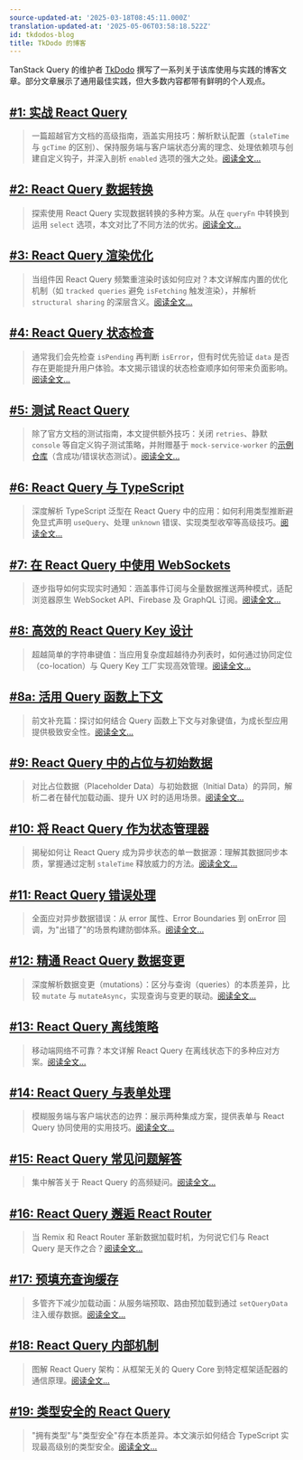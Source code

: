 ```yaml
---
source-updated-at: '2025-03-18T08:45:11.000Z'
translation-updated-at: '2025-05-06T03:58:18.522Z'
id: tkdodos-blog
title: TkDodo 的博客
---
```


TanStack Query 的维护者 [TkDodo](https://bsky.app/profile/tkdodo.eu) 撰写了一系列关于该库使用与实践的博客文章。部分文章展示了通用最佳实践，但大多数内容都带有鲜明的个人观点。

## [#1: 实战 React Query](https://tkdodo.eu/blog/practical-react-query)

> 一篇超越官方文档的高级指南，涵盖实用技巧：解析默认配置（`staleTime` 与 `gcTime` 的区别）、保持服务端与客户端状态分离的理念、处理依赖项与创建自定义钩子，并深入剖析 `enabled` 选项的强大之处。[阅读全文...](https://tkdodo.eu/blog/practical-react-query)

## [#2: React Query 数据转换](https://tkdodo.eu/blog/react-query-data-transformations)

> 探索使用 React Query 实现数据转换的多种方案。从在 `queryFn` 中转换到运用 `select` 选项，本文对比了不同方法的优劣。[阅读全文...](https://tkdodo.eu/blog/react-query-data-transformations)

## [#3: React Query 渲染优化](https://tkdodo.eu/blog/react-query-render-optimizations)

> 当组件因 React Query 频繁重渲染时该如何应对？本文详解库内置的优化机制（如 `tracked queries` 避免 `isFetching` 触发渲染），并解析 `structural sharing` 的深层含义。[阅读全文...](https://tkdodo.eu/blog/react-query-render-optimizations)

## [#4: React Query 状态检查](https://tkdodo.eu/blog/status-checks-in-react-query)

> 通常我们会先检查 `isPending` 再判断 `isError`，但有时优先验证 `data` 是否存在更能提升用户体验。本文揭示错误的状态检查顺序如何带来负面影响。[阅读全文...](https://tkdodo.eu/blog/status-checks-in-react-query)

## [#5: 测试 React Query](https://tkdodo.eu/blog/testing-react-query)

> 除了官方文档的测试指南，本文提供额外技巧：关闭 `retries`、静默 `console` 等自定义钩子测试策略，并附赠基于 `mock-service-worker` 的[示例仓库](https://github.com/TkDodo/testing-react-query)（含成功/错误状态测试）。[阅读全文...](https://tkdodo.eu/blog/testing-react-query)

## [#6: React Query 与 TypeScript](https://tkdodo.eu/blog/react-query-and-type-script)

> 深度解析 TypeScript 泛型在 React Query 中的应用：如何利用类型推断避免显式声明 `useQuery`、处理 `unknown` 错误、实现类型收窄等高级技巧。[阅读全文...](https://tkdodo.eu/blog/react-query-and-type-script)

## [#7: 在 React Query 中使用 WebSockets](https://tkdodo.eu/blog/using-web-sockets-with-react-query)

> 逐步指导如何实现实时通知：涵盖事件订阅与全量数据推送两种模式，适配浏览器原生 WebSocket API、Firebase 及 GraphQL 订阅。[阅读全文...](https://tkdodo.eu/blog/using-web-sockets-with-react-query)

## [#8: 高效的 React Query Key 设计](https://tkdodo.eu/blog/effective-react-query-keys)

> 超越简单的字符串键值：当应用复杂度超越待办列表时，如何通过协同定位（co-location）与 Query Key 工厂实现高效管理。[阅读全文...](https://tkdodo.eu/blog/effective-react-query-keys)

## [#8a: 活用 Query 函数上下文](https://tkdodo.eu/blog/leveraging-the-query-function-context)

> 前文补充篇：探讨如何结合 Query 函数上下文与对象键值，为成长型应用提供极致安全性。[阅读全文...](https://tkdodo.eu/blog/leveraging-the-query-function-context)

## [#9: React Query 中的占位与初始数据](https://tkdodo.eu/blog/placeholder-and-initial-data-in-react-query)

> 对比占位数据（Placeholder Data）与初始数据（Initial Data）的异同，解析二者在替代加载动画、提升 UX 时的适用场景。[阅读全文...](https://tkdodo.eu/blog/placeholder-and-initial-data-in-react-query)

## [#10: 将 React Query 作为状态管理器](https://tkdodo.eu/blog/react-query-as-a-state-manager)

> 揭秘如何让 React Query 成为异步状态的单一数据源：理解其数据同步本质，掌握通过定制 `staleTime` 释放威力的方法。[阅读全文...](https://tkdodo.eu/blog/react-query-as-a-state-manager)

## [#11: React Query 错误处理](https://tkdodo.eu/blog/react-query-error-handling)

> 全面应对异步数据错误：从 error 属性、Error Boundaries 到 onError 回调，为"出错了"的场景构建防御体系。[阅读全文...](https://tkdodo.eu/blog/react-query-error-handling)

## [#12: 精通 React Query 数据变更](https://tkdodo.eu/blog/mastering-mutations-in-react-query)

> 深度解析数据变更（mutations）：区分与查询（queries）的本质差异，比较 `mutate` 与 `mutateAsync`，实现查询与变更的联动。[阅读全文...](https://tkdodo.eu/blog/mastering-mutations-in-react-query)

## [#13: React Query 离线策略](https://tkdodo.eu/blog/offline-react-query)

> 移动端网络不可靠？本文详解 React Query 在离线状态下的多种应对方案。[阅读全文...](https://tkdodo.eu/blog/offline-react-query)

## [#14: React Query 与表单处理](https://tkdodo.eu/blog/react-query-and-forms)

> 模糊服务端与客户端状态的边界：展示两种集成方案，提供表单与 React Query 协同使用的实用技巧。[阅读全文...](https://tkdodo.eu/blog/react-query-and-forms)

## [#15: React Query 常见问题解答](https://tkdodo.eu/blog/react-query-fa-qs)

> 集中解答关于 React Query 的高频疑问。[阅读全文...](https://tkdodo.eu/blog/react-query-fa-qs)

## [#16: React Query 邂逅 React Router](https://tkdodo.eu/blog/react-query-meets-react-router)

> 当 Remix 和 React Router 革新数据加载时机，为何说它们与 React Query 是天作之合？[阅读全文...](https://tkdodo.eu/blog/react-query-meets-react-router)

## [#17: 预填充查询缓存](https://tkdodo.eu/blog/seeding-the-query-cache)

> 多管齐下减少加载动画：从服务端预取、路由预加载到通过 `setQueryData` 注入缓存数据。[阅读全文...](https://tkdodo.eu/blog/seeding-the-query-cache)

## [#18: React Query 内部机制](https://tkdodo.eu/blog/inside-react-query)

> 图解 React Query 架构：从框架无关的 Query Core 到特定框架适配器的通信原理。[阅读全文...](https://tkdodo.eu/blog/inside-react-query)

## [#19: 类型安全的 React Query](https://tkdodo.eu/blog/type-safe-react-query)

> "拥有类型"与"类型安全"存在本质差异。本文演示如何结合 TypeScript 实现最高级别的类型安全。[阅读全文...](https://tkdodo.eu/blog/type-safe-react-query)
